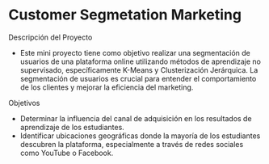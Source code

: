 # Customer Segmetation Marketing

Descripción del Proyecto
* Este mini proyecto tiene como objetivo realizar una segmentación de usuarios de una plataforma online utilizando métodos de aprendizaje no supervisado, específicamente K-Means y Clusterización Jerárquica. La segmentación de usuarios es crucial para entender el comportamiento de los clientes y mejorar la eficiencia del marketing.

Objetivos
* Determinar la influencia del canal de adquisición en los resultados de aprendizaje de los estudiantes.
* Identificar ubicaciones geográficas donde la mayoría de los estudiantes descubren la plataforma, especialmente a través de redes sociales como YouTube o Facebook.
